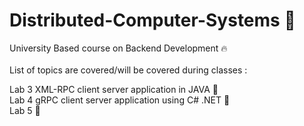 # Distributed-Computer-Systems 🎯
University Based course on Backend Development 🔥<br>
<br>
List of topics are covered/will be covered during classes :
<br>

Lab 3 XML-RPC client server application in JAVA 📂<br>
Lab 4 gRPC client server application using C# .NET 📗<br>
Lab 5 🎒<br>
